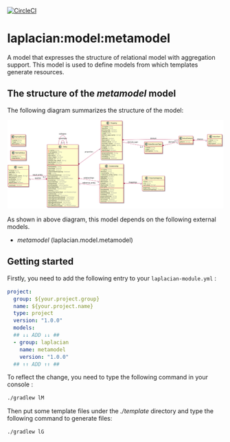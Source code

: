 [![CircleCI](https://circleci.com/gh/nabla-squared/laplacian.model.metamodel.svg?style=shield)](https://circleci.com/gh/nabla-squared/laplacian.model.metamodel)

# laplacian:model:metamodel

A model that expresses the structure of relational model with aggregation support.
This model is used to define models from which templates generate resources.



## The structure of the *metamodel* model

The following diagram summarizes the structure of the model:

![](./doc/image/model-diagram.svg)


As shown in above diagram, this model depends on the following external models.

- *metamodel* (laplacian.model.metamodel)



## Getting started

Firstly, you need to add the following entry to your `laplacian-module.yml` :

```yaml
project:
  group: ${your.project.group}
  name: ${your.project.name}
  type: project
  version: "1.0.0"
  models:
  ## ↓↓ ADD ↓↓ ##
  - group: laplacian
    name: metamodel
    version: "1.0.0"
  ## ↑↑ ADD ↑↑ ##
```

To reflect the change, you need to type the following command in your console :
```bash
./gradlew lM
```

Then put some template files under the *./template* directory and type the following command to generate files:
```bash
./gradlew lG
```